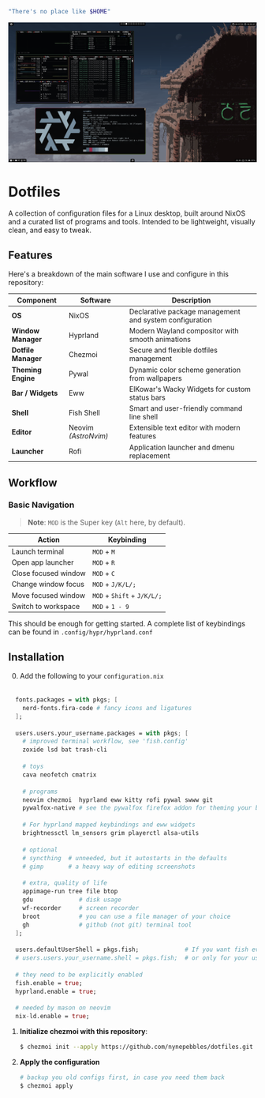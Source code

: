 
```bash
"There's no place like $HOME"
```

</p>
<p align="center">
  <img src="https://github.com/nynepebbles/dotfiles/blob/main/etc/screenshot-260725-164947.png?raw=true"/>
</p>

# Dotfiles

A collection of configuration files for a Linux desktop, built around NixOS and a curated list of programs and tools. Intended to be lightweight, visually clean, and easy to tweak.
  
## Features

Here's a breakdown of the main software I use and configure in this repository:

| Component | Software | Description |
|-----------|----------|-------------|
| **OS** | NixOS | Declarative package management and system configuration |
| **Window Manager** | Hyprland | Modern Wayland compositor with smooth animations |
| **Dotfile Manager** | Chezmoi | Secure and flexible dotfiles management |
| **Theming Engine** | Pywal | Dynamic color scheme generation from wallpapers |
| **Bar / Widgets** | Eww | ElKowar's Wacky Widgets for custom status bars |
| **Shell** | Fish Shell | Smart and user-friendly command line shell |
| **Editor** | Neovim _(AstroNvim)_ | Extensible text editor with modern features |
| **Launcher** | Rofi | Application launcher and dmenu replacement |

## Workflow
### Basic Navigation

> **Note**: `MOD` is the Super key (`Alt` here, by default).

| Action                  | Keybinding                |
| ----------------------- | ------------------------- |
| Launch terminal         | `MOD` + `M`                   |
| Open app launcher     | `MOD` + `R`                   |
| Close focused window     | `MOD` + `C`                   |
| Change window focus     | `MOD` + `J/K/L/;`             |
| Move focused window      | `MOD` + `Shift` + `J/K/L/;`     |
| Switch to workspace     | `MOD` + `1 - 9`               |

This should be enough for getting started. A complete list of keybindings can be found in `.config/hypr/hyprland.conf`

## Installation
0. Add the following to your `configuration.nix`

```nix

  fonts.packages = with pkgs; [ 
    nerd-fonts.fira-code # fancy icons and ligatures
  ];

  users.users.your_username.packages = with pkgs; [
    # improved terminal workflow, see 'fish.config'
    zoxide lsd bat trash-cli

    # toys
    cava neofetch cmatrix

    # programs
    neovim chezmoi  hyprland eww kitty rofi pywal swww git
    pywalfox-native # see the pywalfox firefox addon for theming your browser

    # For hyprland mapped keybindings and eww widgets
    brightnessctl lm_sensors grim playerctl alsa-utils

    # optional
    # syncthing  # unneeded, but it autostarts in the defaults
    # gimp       # a heavy way of editing screenshots

    # extra, quality of life
    appimage-run tree file btop
    gdu             # disk usage
    wf-recorder     # screen recorder
    broot           # you can use a file manager of your choice
    gh              # github (not git) terminal tool
  ];

  users.defaultUserShell = pkgs.fish;             # If you want fish everywhere
  # users.users.your_username.shell = pkgs.fish;  # or only for your user

  # they need to be explicitly enabled
  fish.enable = true;
  hyprland.enable = true;

  # needed by mason on neovim
  nix-ld.enable = true;
```

1. **Initialize chezmoi with this repository**:
   ```bash
   $ chezmoi init --apply https://github.com/nynepebbles/dotfiles.git
   ```

2. **Apply the configuration**
   ```bash
   # backup you old configs first, in case you need them back
   $ chezmoi apply
    ```
